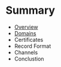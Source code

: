 # Summary

* [Overview](overview.md)
* [Domains](domains.md)
* Certificates
* Record Format
* Channels
* Conclustion

